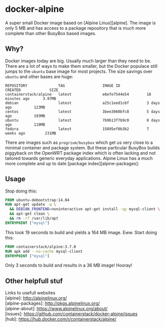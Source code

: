 # docker-alpine

A super small Docker image based on [Alpine Linux][alpine]. The image is only 5 MB and has access to a package repository that is much more complete than other BusyBox based images.

## Why?

Docker images today are big. Usually much larger than they need to be. There are a lot of ways to make them smaller, but the Docker populace still jumps to the `ubuntu` base image for most projects. The size savings over `ubuntu` and other bases are huge:

```
REPOSITORY              TAG                 IMAGE ID            CREATED             SIZE
containerstack/alpine   latest              e6efe7544e54        18 minutes ago      3.97MB
debian                  latest              a25c1eed1c6f        3 days ago          123MB
centos                  latest              3bee3060bfc8        5 days ago          193MB
ubuntu                  latest              7b9b13f7b9c0        8 days ago          118MB
fedora                  latest              15895ef0b3b2        7 weeks ago         231MB
```

There are images such as `progrium/busybox` which get us very close to a minimal container and package system. But these particular BusyBox builds piggyback on the OpenWRT package index which is often lacking and not tailored towards generic everyday applications. Alpine Linux has a much more complete and up to date [package index][alpine-packages]:

## Usage

Stop doing this:

```dockerfile
FROM ubuntu-debootstrap:14.04
RUN apt-get update -q \
  && DEBIAN_FRONTEND=noninteractive apt-get install -qy mysql-client \
  && apt-get clean \
  && rm -rf /var/lib/apt
ENTRYPOINT ["mysql"]
```
This took 19 seconds to build and yields a 164 MB image. Eww. Start doing this:

```dockerfile
FROM containerstack/alpine:3.7.0
RUN apk add --no-cache mysql-client
ENTRYPOINT ["mysql"]
```

Only 3 seconds to build and results in a 36 MB image! Hooray!

## Other helpfull stuf
Links to usefull websites <br>
[alpine]: http://alpinelinux.org/ <br>
[alpine-packages]: http://pkgs.alpinelinux.org/ <br>
[alpine-about]: https://www.alpinelinux.org/about/ <br>
[issues]: https://github.com/containerstack/docker-alpine/issues <br>
[hub]: https://hub.docker.com/r/containerstack/alpine/
